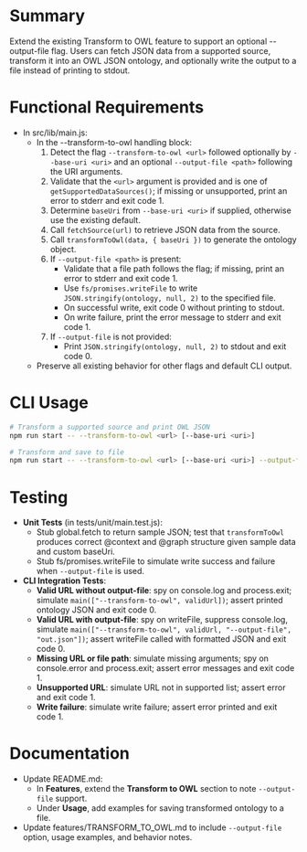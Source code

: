 # Summary
Extend the existing Transform to OWL feature to support an optional --output-file flag. Users can fetch JSON data from a supported source, transform it into an OWL JSON ontology, and optionally write the output to a file instead of printing to stdout.

# Functional Requirements
- In src/lib/main.js:
  - In the --transform-to-owl handling block:
    1. Detect the flag `--transform-to-owl <url>` followed optionally by `--base-uri <uri>` and an optional `--output-file <path>` following the URI arguments.
    2. Validate that the `<url>` argument is provided and is one of `getSupportedDataSources()`; if missing or unsupported, print an error to stderr and exit code 1.
    3. Determine `baseUri` from `--base-uri <uri>` if supplied, otherwise use the existing default.
    4. Call `fetchSource(url)` to retrieve JSON data from the source.
    5. Call `transformToOwl(data, { baseUri })` to generate the ontology object.
    6. If `--output-file <path>` is present:
       - Validate that a file path follows the flag; if missing, print an error to stderr and exit code 1.
       - Use `fs/promises.writeFile` to write `JSON.stringify(ontology, null, 2)` to the specified file.
       - On successful write, exit code 0 without printing to stdout.
       - On write failure, print the error message to stderr and exit code 1.
    7. If `--output-file` is not provided:
       - Print `JSON.stringify(ontology, null, 2)` to stdout and exit code 0.
  - Preserve all existing behavior for other flags and default CLI output.

# CLI Usage
```bash
# Transform a supported source and print OWL JSON
npm run start -- --transform-to-owl <url> [--base-uri <uri>]

# Transform and save to file
npm run start -- --transform-to-owl <url> [--base-uri <uri>] --output-file ontology.json
```

# Testing
- **Unit Tests** (in tests/unit/main.test.js):
  - Stub global.fetch to return sample JSON; test that `transformToOwl` produces correct @context and @graph structure given sample data and custom baseUri.
  - Stub fs/promises.writeFile to simulate write success and failure when `--output-file` is used.
- **CLI Integration Tests**:
  - **Valid URL without output-file**: spy on console.log and process.exit; simulate `main(["--transform-to-owl", validUrl])`; assert printed ontology JSON and exit code 0.
  - **Valid URL with output-file**: spy on writeFile, suppress console.log, simulate `main(["--transform-to-owl", validUrl, "--output-file", "out.json"])`; assert writeFile called with formatted JSON and exit code 0.
  - **Missing URL or file path**: simulate missing arguments; spy on console.error and process.exit; assert error messages and exit code 1.
  - **Unsupported URL**: simulate URL not in supported list; assert error and exit code 1.
  - **Write failure**: simulate write failure; assert error printed and exit code 1.

# Documentation
- Update README.md:
  - In **Features**, extend the **Transform to OWL** section to note `--output-file` support.
  - Under **Usage**, add examples for saving transformed ontology to a file.
- Update features/TRANSFORM_TO_OWL.md to include `--output-file` option, usage examples, and behavior notes.